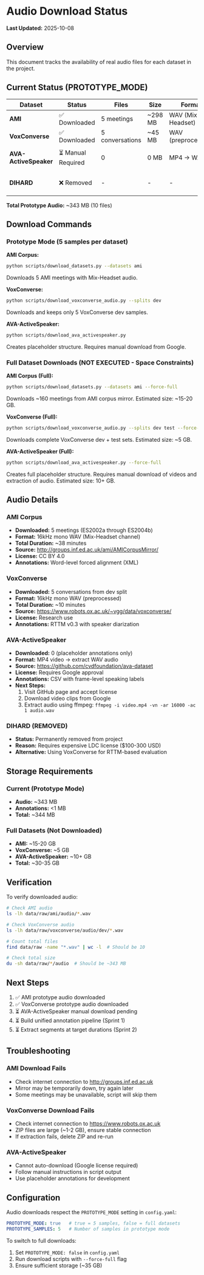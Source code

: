# Audio Download Status

**Last Updated:** 2025-10-08

## Overview

This document tracks the availability of real audio files for each dataset in the project.

## Current Status (PROTOTYPE_MODE)

| Dataset | Status | Files | Size | Format | Notes |
|---------|--------|-------|------|--------|-------|
| **AMI** | ✅ Downloaded | 5 meetings | ~298 MB | WAV (Mix-Headset) | Ready for inference |
| **VoxConverse** | ✅ Downloaded | 5 conversations | ~45 MB | WAV (preprocessed) | Ready for inference |
| **AVA-ActiveSpeaker** | ⏳ Manual Required | 0 | 0 MB | MP4 → WAV | Requires Google license |
| **DIHARD** | ❌ Removed | - | - | - | Expensive LDC license |

**Total Prototype Audio:** ~343 MB (10 files)

## Download Commands

### Prototype Mode (5 samples per dataset)

**AMI Corpus:**
```bash
python scripts/download_datasets.py --datasets ami
```
Downloads 5 AMI meetings with Mix-Headset audio.

**VoxConverse:**
```bash
python scripts/download_voxconverse_audio.py --splits dev
```
Downloads and keeps only 5 VoxConverse dev samples.

**AVA-ActiveSpeaker:**
```bash
python scripts/download_ava_activespeaker.py
```
Creates placeholder structure. Requires manual download from Google.

### Full Dataset Downloads (NOT EXECUTED - Space Constraints)

**AMI Corpus (Full):**
```bash
python scripts/download_datasets.py --datasets ami --force-full
```
Downloads ~160 meetings from AMI corpus mirror. Estimated size: ~15-20 GB.

**VoxConverse (Full):**
```bash
python scripts/download_voxconverse_audio.py --splits dev test --force-full
```
Downloads complete VoxConverse dev + test sets. Estimated size: ~5 GB.

**AVA-ActiveSpeaker (Full):**
```bash
python scripts/download_ava_activespeaker.py --force-full
```
Creates full placeholder structure. Requires manual download of videos and extraction of audio. Estimated size: 10+ GB.

## Audio Details

### AMI Corpus
- **Downloaded:** 5 meetings (ES2002a through ES2004b)
- **Format:** 16kHz mono WAV (Mix-Headset channel)
- **Total Duration:** ~38 minutes
- **Source:** http://groups.inf.ed.ac.uk/ami/AMICorpusMirror/
- **License:** CC BY 4.0
- **Annotations:** Word-level forced alignment (XML)

### VoxConverse
- **Downloaded:** 5 conversations from dev split
- **Format:** 16kHz mono WAV (preprocessed)
- **Total Duration:** ~10 minutes
- **Source:** https://www.robots.ox.ac.uk/~vgg/data/voxconverse/
- **License:** Research use
- **Annotations:** RTTM v0.3 with speaker diarization

### AVA-ActiveSpeaker
- **Downloaded:** 0 (placeholder annotations only)
- **Format:** MP4 video → extract WAV audio
- **Source:** https://github.com/cvdfoundation/ava-dataset
- **License:** Requires Google approval
- **Annotations:** CSV with frame-level speaking labels
- **Next Steps:**
  1. Visit GitHub page and accept license
  2. Download video clips from Google
  3. Extract audio using ffmpeg: `ffmpeg -i video.mp4 -vn -ar 16000 -ac 1 audio.wav`

### DIHARD (REMOVED)
- **Status:** Permanently removed from project
- **Reason:** Requires expensive LDC license ($100-300 USD)
- **Alternative:** Using VoxConverse for RTTM-based evaluation

## Storage Requirements

### Current (Prototype Mode)
- **Audio:** ~343 MB
- **Annotations:** <1 MB
- **Total:** ~344 MB

### Full Datasets (Not Downloaded)
- **AMI:** ~15-20 GB
- **VoxConverse:** ~5 GB
- **AVA-ActiveSpeaker:** ~10+ GB
- **Total:** ~30-35 GB

## Verification

To verify downloaded audio:

```bash
# Check AMI audio
ls -lh data/raw/ami/audio/*.wav

# Check VoxConverse audio
ls -lh data/raw/voxconverse/audio/dev/*.wav

# Count total files
find data/raw -name "*.wav" | wc -l  # Should be 10

# Check total size
du -sh data/raw/*/audio  # Should be ~343 MB
```

## Next Steps

1. ✅ AMI prototype audio downloaded
2. ✅ VoxConverse prototype audio downloaded
3. ⏳ AVA-ActiveSpeaker manual download pending
4. ⏳ Build unified annotation pipeline (Sprint 1)
5. ⏳ Extract segments at target durations (Sprint 2)

## Troubleshooting

### AMI Download Fails
- Check internet connection to http://groups.inf.ed.ac.uk
- Mirror may be temporarily down, try again later
- Some meetings may be unavailable, script will skip them

### VoxConverse Download Fails
- Check internet connection to https://www.robots.ox.ac.uk
- ZIP files are large (~1-2 GB), ensure stable connection
- If extraction fails, delete ZIP and re-run

### AVA-ActiveSpeaker
- Cannot auto-download (Google license required)
- Follow manual instructions in script output
- Use placeholder annotations for development

## Configuration

Audio downloads respect the `PROTOTYPE_MODE` setting in `config.yaml`:

```yaml
PROTOTYPE_MODE: true   # true = 5 samples, false = full datasets
PROTOTYPE_SAMPLES: 5   # Number of samples in prototype mode
```

To switch to full downloads:
1. Set `PROTOTYPE_MODE: false` in `config.yaml`
2. Run download scripts with `--force-full` flag
3. Ensure sufficient storage (~35 GB)
